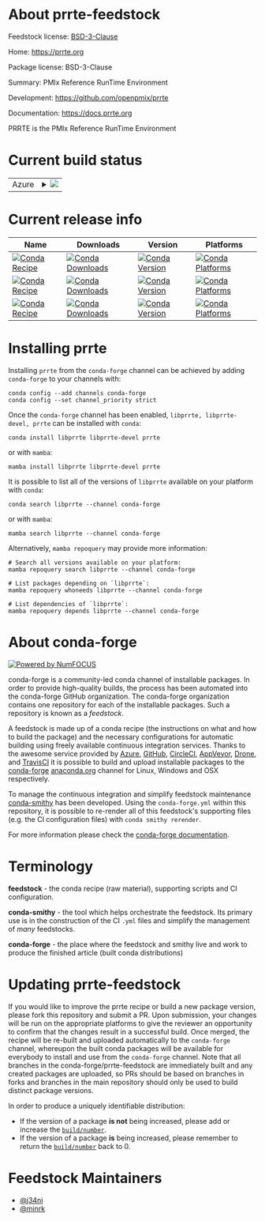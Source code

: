 About prrte-feedstock
=====================

Feedstock license: [BSD-3-Clause](https://github.com/conda-forge/prrte-feedstock/blob/main/LICENSE.txt)

Home: https://prrte.org

Package license: BSD-3-Clause

Summary: PMIx Reference RunTime Environment

Development: https://github.com/openpmix/prrte

Documentation: https://docs.prrte.org

PRRTE is the PMIx Reference RunTime Environment


Current build status
====================


<table>
    
  <tr>
    <td>Azure</td>
    <td>
      <details>
        <summary>
          <a href="https://dev.azure.com/conda-forge/feedstock-builds/_build/latest?definitionId=24332&branchName=main">
            <img src="https://dev.azure.com/conda-forge/feedstock-builds/_apis/build/status/prrte-feedstock?branchName=main">
          </a>
        </summary>
        <table>
          <thead><tr><th>Variant</th><th>Status</th></tr></thead>
          <tbody><tr>
              <td>linux_64</td>
              <td>
                <a href="https://dev.azure.com/conda-forge/feedstock-builds/_build/latest?definitionId=24332&branchName=main">
                  <img src="https://dev.azure.com/conda-forge/feedstock-builds/_apis/build/status/prrte-feedstock?branchName=main&jobName=linux&configuration=linux%20linux_64_" alt="variant">
                </a>
              </td>
            </tr><tr>
              <td>osx_64</td>
              <td>
                <a href="https://dev.azure.com/conda-forge/feedstock-builds/_build/latest?definitionId=24332&branchName=main">
                  <img src="https://dev.azure.com/conda-forge/feedstock-builds/_apis/build/status/prrte-feedstock?branchName=main&jobName=osx&configuration=osx%20osx_64_" alt="variant">
                </a>
              </td>
            </tr>
          </tbody>
        </table>
      </details>
    </td>
  </tr>
</table>

Current release info
====================

| Name | Downloads | Version | Platforms |
| --- | --- | --- | --- |
| [![Conda Recipe](https://img.shields.io/badge/recipe-libprrte-green.svg)](https://anaconda.org/conda-forge/libprrte) | [![Conda Downloads](https://img.shields.io/conda/dn/conda-forge/libprrte.svg)](https://anaconda.org/conda-forge/libprrte) | [![Conda Version](https://img.shields.io/conda/vn/conda-forge/libprrte.svg)](https://anaconda.org/conda-forge/libprrte) | [![Conda Platforms](https://img.shields.io/conda/pn/conda-forge/libprrte.svg)](https://anaconda.org/conda-forge/libprrte) |
| [![Conda Recipe](https://img.shields.io/badge/recipe-libprrte--devel-green.svg)](https://anaconda.org/conda-forge/libprrte-devel) | [![Conda Downloads](https://img.shields.io/conda/dn/conda-forge/libprrte-devel.svg)](https://anaconda.org/conda-forge/libprrte-devel) | [![Conda Version](https://img.shields.io/conda/vn/conda-forge/libprrte-devel.svg)](https://anaconda.org/conda-forge/libprrte-devel) | [![Conda Platforms](https://img.shields.io/conda/pn/conda-forge/libprrte-devel.svg)](https://anaconda.org/conda-forge/libprrte-devel) |
| [![Conda Recipe](https://img.shields.io/badge/recipe-prrte-green.svg)](https://anaconda.org/conda-forge/prrte) | [![Conda Downloads](https://img.shields.io/conda/dn/conda-forge/prrte.svg)](https://anaconda.org/conda-forge/prrte) | [![Conda Version](https://img.shields.io/conda/vn/conda-forge/prrte.svg)](https://anaconda.org/conda-forge/prrte) | [![Conda Platforms](https://img.shields.io/conda/pn/conda-forge/prrte.svg)](https://anaconda.org/conda-forge/prrte) |

Installing prrte
================

Installing `prrte` from the `conda-forge` channel can be achieved by adding `conda-forge` to your channels with:

```
conda config --add channels conda-forge
conda config --set channel_priority strict
```

Once the `conda-forge` channel has been enabled, `libprrte, libprrte-devel, prrte` can be installed with `conda`:

```
conda install libprrte libprrte-devel prrte
```

or with `mamba`:

```
mamba install libprrte libprrte-devel prrte
```

It is possible to list all of the versions of `libprrte` available on your platform with `conda`:

```
conda search libprrte --channel conda-forge
```

or with `mamba`:

```
mamba search libprrte --channel conda-forge
```

Alternatively, `mamba repoquery` may provide more information:

```
# Search all versions available on your platform:
mamba repoquery search libprrte --channel conda-forge

# List packages depending on `libprrte`:
mamba repoquery whoneeds libprrte --channel conda-forge

# List dependencies of `libprrte`:
mamba repoquery depends libprrte --channel conda-forge
```


About conda-forge
=================

[![Powered by
NumFOCUS](https://img.shields.io/badge/powered%20by-NumFOCUS-orange.svg?style=flat&colorA=E1523D&colorB=007D8A)](https://numfocus.org)

conda-forge is a community-led conda channel of installable packages.
In order to provide high-quality builds, the process has been automated into the
conda-forge GitHub organization. The conda-forge organization contains one repository
for each of the installable packages. Such a repository is known as a *feedstock*.

A feedstock is made up of a conda recipe (the instructions on what and how to build
the package) and the necessary configurations for automatic building using freely
available continuous integration services. Thanks to the awesome service provided by
[Azure](https://azure.microsoft.com/en-us/services/devops/), [GitHub](https://github.com/),
[CircleCI](https://circleci.com/), [AppVeyor](https://www.appveyor.com/),
[Drone](https://cloud.drone.io/welcome), and [TravisCI](https://travis-ci.com/)
it is possible to build and upload installable packages to the
[conda-forge](https://anaconda.org/conda-forge) [anaconda.org](https://anaconda.org/)
channel for Linux, Windows and OSX respectively.

To manage the continuous integration and simplify feedstock maintenance
[conda-smithy](https://github.com/conda-forge/conda-smithy) has been developed.
Using the ``conda-forge.yml`` within this repository, it is possible to re-render all of
this feedstock's supporting files (e.g. the CI configuration files) with ``conda smithy rerender``.

For more information please check the [conda-forge documentation](https://conda-forge.org/docs/).

Terminology
===========

**feedstock** - the conda recipe (raw material), supporting scripts and CI configuration.

**conda-smithy** - the tool which helps orchestrate the feedstock.
                   Its primary use is in the construction of the CI ``.yml`` files
                   and simplify the management of *many* feedstocks.

**conda-forge** - the place where the feedstock and smithy live and work to
                  produce the finished article (built conda distributions)


Updating prrte-feedstock
========================

If you would like to improve the prrte recipe or build a new
package version, please fork this repository and submit a PR. Upon submission,
your changes will be run on the appropriate platforms to give the reviewer an
opportunity to confirm that the changes result in a successful build. Once
merged, the recipe will be re-built and uploaded automatically to the
`conda-forge` channel, whereupon the built conda packages will be available for
everybody to install and use from the `conda-forge` channel.
Note that all branches in the conda-forge/prrte-feedstock are
immediately built and any created packages are uploaded, so PRs should be based
on branches in forks and branches in the main repository should only be used to
build distinct package versions.

In order to produce a uniquely identifiable distribution:
 * If the version of a package **is not** being increased, please add or increase
   the [``build/number``](https://docs.conda.io/projects/conda-build/en/latest/resources/define-metadata.html#build-number-and-string).
 * If the version of a package **is** being increased, please remember to return
   the [``build/number``](https://docs.conda.io/projects/conda-build/en/latest/resources/define-metadata.html#build-number-and-string)
   back to 0.

Feedstock Maintainers
=====================

* [@j34ni](https://github.com/j34ni/)
* [@minrk](https://github.com/minrk/)

